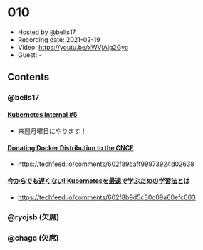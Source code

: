# 010

- Hosted by @bells17
- Recording date: 2021-02-19
- Video: https://youtu.be/xWVjAig2Gyc
- Guest: -

## Contents

### @bells17

#### [Kubernetes Internal #5](https://k8sinternal.connpass.com/event/203946/)

- 来週月曜日にやります！

#### [Donating Docker Distribution to the CNCF](https://www.docker.com/blog/donating-docker-distribution-to-the-cncf/)

- https://techfeed.io/comments/602f89caff99973924d02638

#### [今からでも遅くない! Kubernetesを最速で学ぶための学習法とは](https://thinkit.co.jp/article/18079)

- https://techfeed.io/comments/602f8b9d5c30c09a60efc003

### @ryojsb (欠席)


### @chago (欠席)
